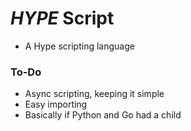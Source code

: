 # *HYPE* Script
- A Hype scripting language

### To-Do
- Async scripting, keeping it simple
- Easy importing
- Basically if Python and Go had a child

